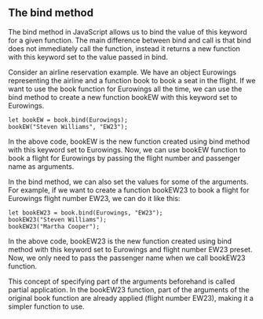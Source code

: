 ## The bind method

The bind method in JavaScript allows us to bind the value of this keyword for a given function. The main difference between bind and call is that bind does not immediately call the function, instead it returns a new function with this keyword set to the value passed in bind.

Consider an airline reservation example. We have an object Eurowings representing the airline and a function book to book a seat in the flight. If we want to use the book function for Eurowings all the time, we can use the bind method to create a new function bookEW with this keyword set to Eurowings.

```
let bookEW = book.bind(Eurowings);
bookEW("Steven Williams", "EW23");
```
In the above code, bookEW is the new function created using bind method with this keyword set to Eurowings. Now, we can use bookEW function to book a flight for Eurowings by passing the flight number and passenger name as arguments.

In the bind method, we can also set the values for some of the arguments. For example, if we want to create a function bookEW23 to book a flight for Eurowings flight number EW23, we can do it like this:

```
let bookEW23 = book.bind(Eurowings, "EW23");
bookEW23("Steven Williams");
bookEW23("Martha Cooper");
```
In the above code, bookEW23 is the new function created using bind method with this keyword set to Eurowings and flight number EW23 preset. Now, we only need to pass the passenger name when we call bookEW23 function.

This concept of specifying part of the arguments beforehand is called partial application. In the bookEW23 function, part of the arguments of the original book function are already applied (flight number EW23), making it a simpler function to use.